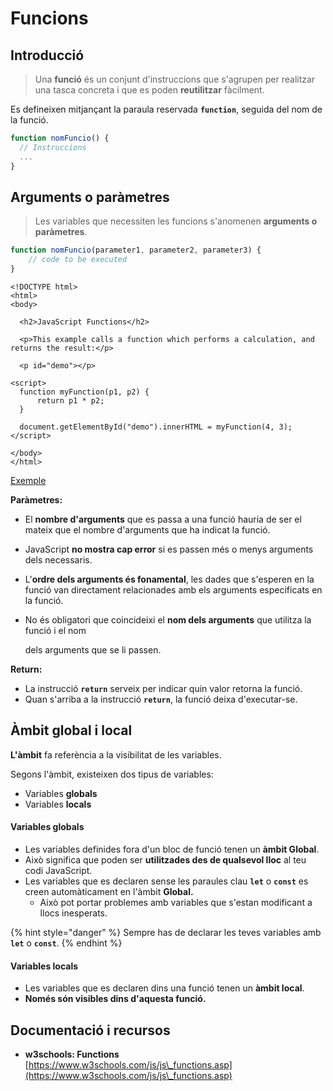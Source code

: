 # Funcions

## Introducció

> Una **funció** és un conjunt d'instruccions que s'agrupen per realitzar una tasca concreta i que es poden **reutilitzar** fàcilment.

Es defineixen mitjançant la paraula reservada **`function`**, seguida del nom de la funció.

```javascript
function nomFuncio() {
  // Instruccions
  ...
}
```

## Arguments o paràmetres

> Les variables que necessiten les funcions s'anomenen **arguments o paràmetres**.

```javascript
function nomFuncio(parameter1, parameter2, parameter3) {
    // code to be executed
}
```

```markup
<!DOCTYPE html>
<html>
<body>

  <h2>JavaScript Functions</h2>

  <p>This example calls a function which performs a calculation, and returns the result:</p>

  <p id="demo"></p>

<script>
  function myFunction(p1, p2) {
      return p1 * p2;
  }

  document.getElementById("demo").innerHTML = myFunction(4, 3);
</script>

</body>
</html>
```

[Exemple](https://www.w3schools.com/js/tryit.asp?filename=tryjs\_functions)

**Paràmetres:**

* El **nombre d'arguments** que es passa a una funció hauria de ser el mateix que el nombre d'arguments que ha indicat la funció.&#x20;
* JavaScript **no mostra cap error** si es passen més o menys arguments dels necessaris.&#x20;
* L'**ordre dels arguments és fonamental**, les dades que s'esperen en la funció van directament relacionades amb els arguments especificats en la funció.&#x20;
*   No és obligatori que coincideixi el **nom dels arguments** que utilitza la funció i el nom&#x20;

    dels arguments que se li passen.

**Return:**

* La instrucció **`return`** serveix per indicar quin valor retorna la funció.
* Quan s'arriba a la instrucció **`return`**, la funció deixa d'executar-se.

## Àmbit global i local

**L'àmbit** fa referència a la visibilitat de les variables.&#x20;

Segons l'àmbit, existeixen dos tipus de variables:

* Variables **globals**
* Variables **locals**

#### Variables globals

* Les variables definides fora d'un bloc de funció tenen un **àmbit Global**.&#x20;
* Això significa que poden ser **utilitzades des de qualsevol lloc** al teu codi JavaScript.
* Les variables que es declaren sense les paraules clau **`let`** o **`const`** es creen automàticament en l'àmbit **Global.**
  * Això pot portar problemes amb variables que s'estan modificant a llocs inesperats.

{% hint style="danger" %}
Sempre has de declarar les teves variables amb **`let`** o **`const`**.
{% endhint %}

#### Variables locals

* Les variables que es declaren dins una funció tenen un **àmbit local**.&#x20;
* **Només són visibles dins d'aquesta funció.**

## Documentació i recursos

* **w3schools: Functions** [https://www.w3schools.com/js/js\_functions.asp](https://www.w3schools.com/js/js\_functions.asp)
